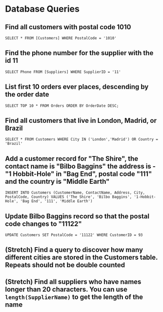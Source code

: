 # Database Queries

## Find all customers with postal code 1010

`SELECT * FROM [Customers] WHERE PostalCode = '1010'`

## Find the phone number for the supplier with the id 11

`SELECT Phone FROM [Suppliers] WHERE SupplierID = '11'`

## List first 10 orders ever places, descending by the order date

`SELECT TOP 10 * FROM Orders ORDER BY OrderDate DESC;`

## Find all customers that live in London, Madrid, or Brazil

`SELECT * FROM Customers WHERE City IN ('London','Madrid') OR Country = 'Brazil'`

## Add a customer record for "The Shire", the contact name is "Bilbo Baggins" the address is -"1 Hobbit-Hole" in "Bag End", postal code "111" and the country is "Middle Earth"

`INSERT INTO Customers (CustomerName, ContactName, Address, City, PostalCode, Country) VALUES ('The Shire', 'Bilbo Baggins', '1-Hobbit-Hole', 'Bag End', '111', 'Middle Earth')`

## Update Bilbo Baggins record so that the postal code changes to "11122"

`UPDATE Customers SET PostalCode = '11122' WHERE CustomerID = 93`

## (Stretch) Find a query to discover how many different cities are stored in the Customers table. Repeats should not be double counted

## (Stretch) Find all suppliers who have names longer than 20 characters. You can use `length(SupplierName)` to get the length of the name
